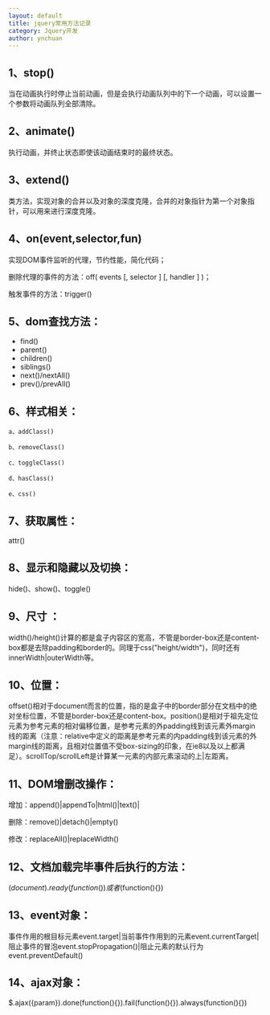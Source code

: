 ```yaml
---
layout: default
title: jquery常用方法记录
category: Jquery开发
author: ynchuan
---
```


## 1、stop() 
当在动画执行时停止当前动画，但是会执行动画队列中的下一个动画，可以设置一个参数将动画队列全部清除。
## 2、animate() 
执行动画，并终止状态即使该动画结束时的最终状态。

## 3、extend()
类方法，实现对象的合并以及对象的深度克隆，合并的对象指针为第一个对象指针，可以用来进行深度克隆。


## 4、on(event,selector,fun)
实现DOM事件监听的代理，节约性能，简化代码；

删除代理的事件的方法：off( events [, selector ] [, handler ] )；

触发事件的方法：trigger()

## 5、dom查找方法：
- find()
- parent()
- children()
- siblings()
- next()/nextAll()
- prev()/prevAll()

## 6、样式相关：

    a、addClass()
    
    b、removeClass()
    
    c、toggleClass()
    
    d、hasClass()
    
    e、css()

## 7、获取属性： 
attr()

## 8、显示和隐藏以及切换：
hide()、show()、toggle()

## 9、尺寸 ：
width()/height()计算的都是盒子内容区的宽高，不管是border-box还是content-box都是去除padding和border的。同理于css("height/width")，同时还有innerWidth\|outerWidth等。

## 10、位置：
offset()相对于document而言的位置，指的是盒子中的border部分在文档中的绝对坐标位置，不管是border-box还是content-box。position()是相对于祖先定位元素为参考元素的相对偏移位置，是参考元素的外padding线到该元素外margin线的距离（注意：relative中定义的距离是参考元素的内padding线到该元素的外margin线的距离，且相对位置值不受box-sizing的印象，在ie8以及以上都满足）。scrollTop/scrollLeft是计算某一元素的内部元素滚动的上\|左距离。

## 11、DOM增删改操作：

增加：append()\|appendTo\|html()\|text()\|

删除：remove()\|detach()\|empty()

修改：replaceAll()\|replaceWidth()

## 12、文档加载完毕事件后执行的方法：

$(document).ready(function(){})或者$(function(){})

## 13、event对象：
事件作用的根目标元素event.target\|当前事件作用到的元素event.currentTarget\|阻止事件的冒泡event.stopPropagation()\|阻止元素的默认行为event.preventDefault()

## 14、ajax对象：
$.ajax({param}).done(function(){}).fail(function(){}).always(function(){})